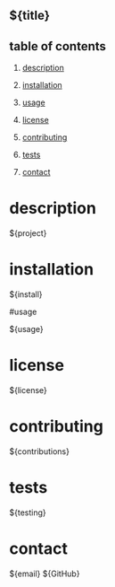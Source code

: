 ## ${title}

## table of contents

1. [description](#description)

2. [installation](#installation)

3. [usage](#usage)

4. [license](#license)

5. [contributing](#contributing)

6. [tests](#tests)

7. [contact](#contact)

# description

${project}

# installation

${install}

#usage

${usage}

# license

${license}

# contributing

${contributions}

# tests

${testing}

# contact

${email}
${GitHub}
